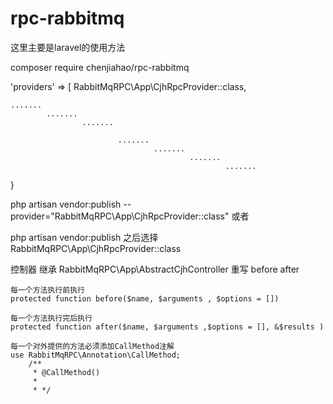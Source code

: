 # rpc-rabbitmq
这里主要是laravel的使用方法

composer require chenjiahao/rpc-rabbitmq

'providers' => [
    RabbitMqRPC\App\CjhRpcProvider::class,
    
    .......
            .......
                    .......
                    
                            .......
                                    .......
                                            .......
                                                    .......
}


php artisan vendor:publish --provider="RabbitMqRPC\App\CjhRpcProvider::class"
或者

php artisan vendor:publish 之后选择 RabbitMqRPC\App\CjhRpcProvider::class



控制器 继承 RabbitMqRPC\App\AbstractCjhController
重写 before  after
    
    每一个方法执行前执行
    protected function before($name, $arguments , $options = [])

    每一个方法执行完后执行
    protected function after($name, $arguments ,$options = [], &$results )
    
    每一个对外提供的方法必须添加CallMethod注解
    use RabbitMqRPC\Annotation\CallMethod;
        /**
         * @CallMethod()
         *
         * */
         
         
         

